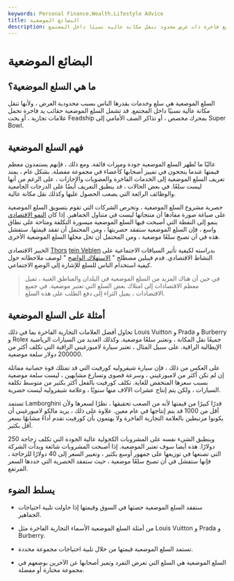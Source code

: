 ```yaml
---
keywords: Personal Finance,Wealth,Lifestyle Advice
title: البضائع الموضعية
description: السلع الموضعية هي سلع فاخرة ذات عرض محدود تنقل مكانة عالية نسبيًا داخل المجتمع.
---
```


# البضائع الموضعية
## ما هي السلع الموضعية؟

السلع الموضعية هي سلع وخدمات يقدرها الناس بسبب محدودية العرض ، ولأنها تنقل مكانة عالية نسبيًا داخل المجتمع. قد تشمل السلع الموضعية حقائب يد فاخرة تحمل علامات تجارية ، أو يخت Feadship بمحرك مخصص ، أو تذاكر الصف الأمامي إلى Super Bowl.

## فهم السلع الموضعية

غالبًا ما تُظهر السلع الموضعية جودة وميزات فائقة. ومع ذلك ، فإنهم يستمدون معظم قيمتها عندما ينجحون في تمييز أصحابها كأعضاء في مجموعة مفضلة. بشكل عام ، يمتد تعريف السلع الموضعية إلى الخدمات الفاخرة والعضويات والإجازات ، على الرغم من أنها ليست سلعًا. في بعض الحالات ، قد ينطبق التعريف أيضًا على الدرجات الجامعية والوظائف الرائعة التي يصعب الحصول عليها وكذلك نقل مكانة عالية.

حصرية مشروع السلع الموضعية ، وتحرص الشركات التي تقوم بتسويق السلع الموضعية على صياغة صورة مفادها أن منتجاتها ليست في متناول الجماهير. إذا كان [النمو الاقتصادي](/economicgrowth) ينمو إلى النقطة التي أصبحت فيها السلع الموضعية ميسورة التكلفة ومتاحة على نطاق واسع ، فإن السلع الموضعية ستفقد حصريتها ، ومن المحتمل أن تفقد قيمتها. ستفشل هذه في أن تصبح سلعًا موضعية ، ومن المحتمل أن تحل محلها السلع الموضعية الأخرى.

الخبير الاقتصادي [Thors](/thorstein-veblen) [tein Veblen](/thorstein-veblen) بدراسته لكيفية تأثير السياقات الاجتماعية على النشاط الاقتصادي. قدم فيبلين مصطلح " [الاستهلاك الواضح](/conspicuous-consumption) " لوصف ملاحظاته حول كيفية استخدام الناس للسلع للإشارة إلى الوضع الاجتماعي.

> في حين أن هناك المزيد من السلع الموضعية في البلدان والمناطق الغنية ، تميل معظم الاقتصادات إلى امتلاك بعض السلع التي تعتبر موضعية. في جميع الاقتصادات ، يميل الثراء إلى دفع الطلب على هذه السلع.

>

## أمثلة على السلع الموضعية

تحاول أفضل العلامات التجارية الفاخرة بما في ذلك Louis Vuitton و Prada و Burberry و Rolex جميعًا نقل المكانة ، وتعتبر سلعًا موضعية. وكذلك العديد من السيارات الرياضية الإيطالية الراقية. على سبيل المثال ، تعتبر سيارة لامبورغيني الراقية التي تكلف أكثر من 200000 دولار سلعة موضعية.

على العكس من ذلك ، فإن سيارة شيفروليه كورفيت التي قد تمتلك قوة حصانية مماثلة إن لم تكن أكثر من لامبورغيني ، وسرعة قصوى وتسارع مشابهين ، ليست سلعة موضعية بسبب سعرها المنخفض للغاية. تكلف كورفيت بالفعل أكثر بكثير من متوسط تكلفة السيارات ، ولكن يتم إنتاج عشرات الآلاف منها سنويًا ، وعلامة شيفروليه ليست حصرية.

تستمد Lamborghini قدرًا كبيرًا من قيمتها لأنه من الصعب تحقيقها ، نظرًا لسعرها ولأن أقل من 1000 قد يتم إنتاجها في عام معين. علاوة على ذلك ، يريد مالكو لامبورغيني أن يكونوا مرتبطين بالعلامة التجارية الفاخرة ولا يهتمون بأن كورفيت تقدم أداءً مشابهًا بسعر أقل بكثير.

وينطبق الشيء نفسه على المشروبات الكحولية عالية الجودة التي تكلف زجاجة 250 دولارًا. هذه أيضا سوف تعتبر الموضعية. إذا أصبحت المشروبات شائعة وبدأت الشركة التي تصنعها في توزيعها على جمهور أوسع بكثير ، وتغيير السعر إلى 40 دولارًا للزجاجة ، فإنها ستفشل في أن تصبح سلعًا موضعية ، حيث ستفقد الحصرية التي حددها السعر المرتفع.

## يسلط الضوء

- ستفقد السلع الموضعية حصتها في السوق وقيمتها إذا حاولت تلبية احتياجات الجماهير.

- من أمثلة السلع الموضعية الأسماء التجارية الفاخرة مثل Louis Vuitton و Prada و Burberry.

- تستمد السلع الموضعية قيمتها من خلال تلبية احتياجات مجموعة محددة.

- السلع الموضعية هي السلع التي تعرض التفرد وتميز أصحابها عن الآخرين بوضعهم في مجموعة مختارة أو مفضلة.

